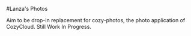 #Lanza's Photos

Aim to be drop-in replacement for cozy-photos, the photo application of CozyCloud.
Still Work In Progress.
